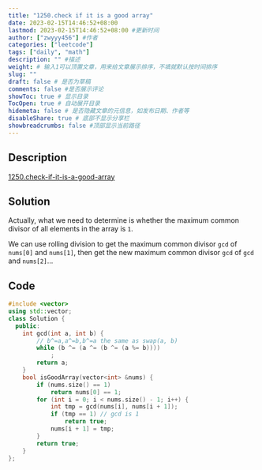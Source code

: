 ```yaml
---
title: "1250.check if it is a good array"
date: 2023-02-15T14:46:52+08:00
lastmod: 2023-02-15T14:46:52+08:00 #更新时间
author: ["zwyyy456"] #作者
categories: ["leetcode"]
tags: ["daily", "math"]
description: "" #描述
weight: # 输入1可以顶置文章，用来给文章展示排序，不填就默认按时间排序
slug: ""
draft: false # 是否为草稿
comments: false #是否展示评论
showToc: true # 显示目录
TocOpen: true # 自动展开目录
hidemeta: false # 是否隐藏文章的元信息，如发布日期、作者等
disableShare: true # 底部不显示分享栏
showbreadcrumbs: false #顶部显示当前路径
---
```

## Description
[1250.check-if-it-is-a-good-array](https://leetcode.com/problems/check-if-it-is-a-good-array/)

## Solution
Actually, what we need to determine is whether the maximum common divisor of all elements in the array is `1`.

We can use rolling division to get the maximum common divisor `gcd` of `nums[0]` and `nums[1]`, then get the new maximum common divisor `gcd` of `gcd` and `nums[2]`...

## Code
```cpp
#include <vector>
using std::vector;
class Solution {
  public:
    int gcd(int a, int b) {
        // b^=a,a^=b,b^=a the same as swap(a, b)
        while (b ^= (a ^= (b ^= (a %= b))))
            ;
        return a;
    }
    bool isGoodArray(vector<int> &nums) {
        if (nums.size() == 1)
            return nums[0] == 1;
        for (int i = 0; i < nums.size() - 1; i++) {
            int tmp = gcd(nums[i], nums[i + 1]);
            if (tmp == 1) // gcd is 1
                return true;
            nums[i + 1] = tmp;
        }
        return true;
    }
};
```